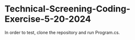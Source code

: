# Technical-Screening-Coding-Exercise-5-20-2024
In order to test, clone the repository and run Program.cs.
